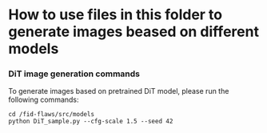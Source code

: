 # How to use files in this folder to generate images beased on different models

### DiT image generation commands
To generate images based on pretrained DiT model, please run the following commands:
```shell
cd /fid-flaws/src/models
python DiT_sample.py --cfg-scale 1.5 --seed 42
```